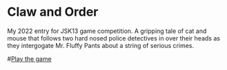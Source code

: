 # Claw and Order
My 2022 entry for JSK13 game competition. A gripping tale of cat and mouse that follows two hard nosed police detectives in over their heads as they intergogate Mr. Fluffy Pants about a string of serious crimes. 

#[Play the game](https://vivianeasley.github.io/claw-and-order/)



